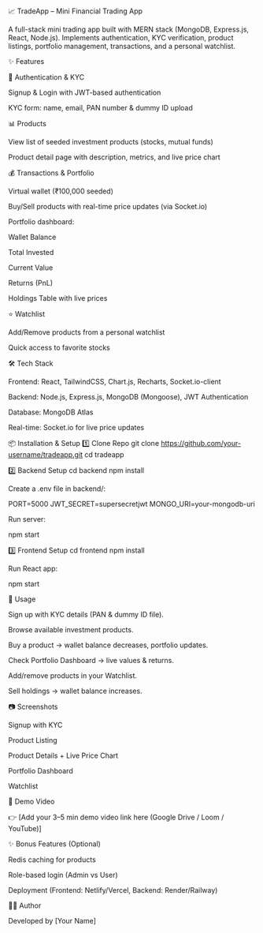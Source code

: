 📈 TradeApp – Mini Financial Trading App

A full-stack mini trading app built with MERN stack (MongoDB, Express.js, React, Node.js).
Implements authentication, KYC verification, product listings, portfolio management, transactions, and a personal watchlist.

✨ Features

🔐 Authentication & KYC

Signup & Login with JWT-based authentication

KYC form: name, email, PAN number & dummy ID upload

📊 Products

View list of seeded investment products (stocks, mutual funds)

Product detail page with description, metrics, and live price chart

💰 Transactions & Portfolio

Virtual wallet (₹100,000 seeded)

Buy/Sell products with real-time price updates (via Socket.io)

Portfolio dashboard:

Wallet Balance

Total Invested

Current Value

Returns (PnL)

Holdings Table with live prices

⭐ Watchlist

Add/Remove products from a personal watchlist

Quick access to favorite stocks

🛠️ Tech Stack

Frontend: React, TailwindCSS, Chart.js, Recharts, Socket.io-client

Backend: Node.js, Express.js, MongoDB (Mongoose), JWT Authentication

Database: MongoDB Atlas

Real-time: Socket.io for live price updates

📦 Installation & Setup
1️⃣ Clone Repo
git clone https://github.com/your-username/tradeapp.git
cd tradeapp

2️⃣ Backend Setup
cd backend
npm install


Create a .env file in backend/:

PORT=5000
JWT_SECRET=supersecretjwt
MONGO_URI=your-mongodb-uri


Run server:

npm start

3️⃣ Frontend Setup
cd frontend
npm install


Run React app:

npm start

🚀 Usage

Sign up with KYC details (PAN & dummy ID file).

Browse available investment products.

Buy a product → wallet balance decreases, portfolio updates.

Check Portfolio Dashboard → live values & returns.

Add/remove products in your Watchlist.

Sell holdings → wallet balance increases.

📷 Screenshots

Signup with KYC

Product Listing

Product Details + Live Price Chart

Portfolio Dashboard

Watchlist

🎥 Demo Video

👉 [Add your 3–5 min demo video link here (Google Drive / Loom / YouTube)]

✨ Bonus Features (Optional)

Redis caching for products

Role-based login (Admin vs User)

Deployment (Frontend: Netlify/Vercel, Backend: Render/Railway)

👨‍💻 Author

Developed by [Your Name]
